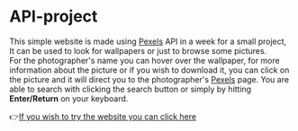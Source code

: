 # API-project

This simple website is made using [Pexels](https://www.pexels.com/) API in a week for a small project, It can be used to look for wallpapers or just to browse some pictures.  
For the photographer's name you can hover over the wallpaper, for more information about the picture or if you wish to download it, you can click on the picture and it will direct you to the photographer's [Pexels](https://www.pexels.com/) page. 
You are able to search with clicking the search button or simply by hitting **Enter/Return** on your keyboard.  

:point_right:[If you wish to try the website you can click here](https://ahmad-alsabbagh1.github.io/)


